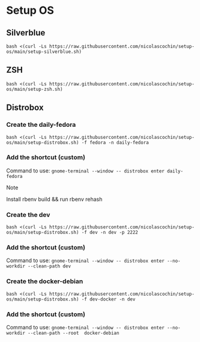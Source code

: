 # Setup OS

## Silverblue
```
bash <(curl -Ls https://raw.githubusercontent.com/nicolascochin/setup-os/main/setup-silverblue.sh)
```
## ZSH
```
bash <(curl -Ls https://raw.githubusercontent.com/nicolascochin/setup-os/main/setup-zsh.sh)
```
## Distrobox
### Create the daily-fedora
```
bash <(curl -Ls https://raw.githubusercontent.com/nicolascochin/setup-os/main/setup-distrobox.sh) -f fedora -n daily-fedora
```
### Add the shortcut (custom)
Command to use: `gnome-terminal --window -- distrobox enter daily-fedora`

> [!NOTE]  
> Install rbenv build && run rbenv rehash 

### Create the dev
```
bash <(curl -Ls https://raw.githubusercontent.com/nicolascochin/setup-os/main/setup-distrobox.sh) -f dev -n dev -p 2222
```
### Add the shortcut (custom)
Command to use: `gnome-terminal --window -- distrobox enter --no-workdir --clean-path dev`

### Create the docker-debian
```
bash <(curl -Ls https://raw.githubusercontent.com/nicolascochin/setup-os/main/setup-distrobox.sh) -f dev-docker -n dev 
```
### Add the shortcut (custom)
Command to use: `gnome-terminal --window -- distrobox enter --no-workdir --clean-path --root  docker-debian`


